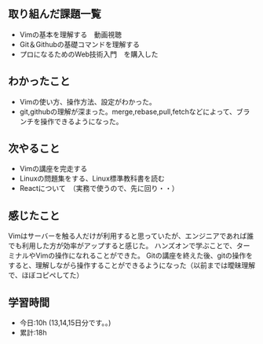 ## 取り組んだ課題一覧
- Vimの基本を理解する　動画視聴
- Git＆Githubの基礎コマンドを理解する
- プロになるためのWeb技術入門　を購入した

## わかったこと
- Vimの使い方、操作方法、設定がわかった。
- git,githubの理解が深まった。merge,rebase,pull,fetchなどによって、ブランチを操作できるようになった。

## 次やること
- Vimの講座を完走する
- Linuxの問題集をする、Linux標準教科書を読む
- Reactについて　（実務で使うので、先に回り・・）

## 感じたこと
Vimはサーバーを触る人だけが利用すると思っていたが、エンジニアであれば誰でも利用した方が効率がアップすると感じた。
ハンズオンで学ぶことで、ターミナルやVimの操作になれることができた。
Gitの講座を終えた後、gitの操作をすると、理解しながら操作することができるようになった（以前までは曖昧理解で、ほぼコピペしてた）

## 学習時間
- 今日:10h (13,14,15日分です。。)
- 累計:18h
